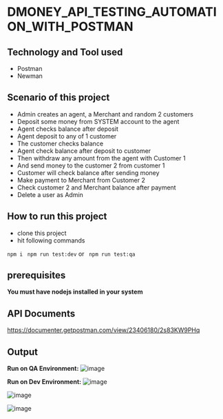# DMONEY_API_TESTING_AUTOMATION_WITH_POSTMAN

## Technology and Tool used

- Postman
- Newman

## Scenario of this project

- Admin creates an agent, a Merchant and random 2 customers
- Deposit some money from SYSTEM account to the agent
- Agent checks balance after deposit
- Agent deposit to any of 1 customer
- The customer checks balance
- Agent check balance after deposit to customer
- Then withdraw any amount from the agent with Customer 1
- And send money to the  customer 2 from customer 1
- Customer will check balance after sending money
- Make payment to Merchant from Customer 2
- Check customer 2 and Merchant balance after payment
- Delete a user as Admin

## How to run this project

- clone this project
- hit following commands

``` npm i ```
``` npm run test:dev``` or 
``` npm run test:qa```

## prerequisites
**You must have nodejs installed in your system**


## API Documents
https://documenter.getpostman.com/view/23406180/2s83KW9PHq


## Output
**Run on QA Environment:**
![image](https://github.com/user-attachments/assets/fea5f1ba-54ab-4214-9d0f-bc8a68e3dcf0)

**Run on Dev Environment:**
 ![image](https://github.com/user-attachments/assets/567802aa-8a5d-4829-9638-68cd6f22abd3)


![image](https://github.com/user-attachments/assets/7992e751-f6e5-472a-922a-19741681241b)


![image](https://github.com/user-attachments/assets/196825a7-b6c4-40a2-85c6-8f21b9266cdf)
